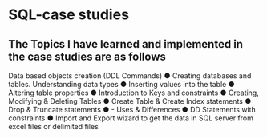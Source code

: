 # SQL-case studies
## The Topics I have learned and implemented in the case studies are as follows
Data based objects creation (DDL Commands)
● Creating databases and tables. Understanding data types
● Inserting values into the table
● Altering table properties
● Introduction to Keys and constraints
● Creating, Modifying & Deleting Tables
● Create Table & Create Index statements
● Drop & Truncate statements
● - Uses & Differences
● DD Statements with constraints
● Import and Export wizard to get the data in SQL server from excel files or delimited files
